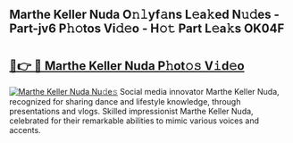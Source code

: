 ## Marthe Keller Nuda O𝚗𝚕yf𝚊ns L𝚎a𝚔ed N𝚞𝚍es - Part-jv6 P𝚑𝚘tos Vi𝚍𝚎o - H𝚘𝚝 Part L𝚎a𝚔s OK04F

# <h2><a href="http://kf5ny1h.oniu.top/?m=Marthe+Keller+Nuda">🔗👉 🔴 Marthe Keller Nuda P𝚑ot𝚘𝚜 V𝚒d𝚎o</a></h2>

[![Marthe Keller Nuda Nu𝚍e𝚜](https://i.imgur.com/0qMVB7G.gif)](http://kf5ny1h.oniu.top/?m=Marthe+Keller+Nuda)
Social media innovator Marthe Keller Nuda, recognized for sharing dance and lifestyle knowledge, through presentations and vlogs. Skilled impressionist Marthe Keller Nuda, celebrated for their remarkable abilities to mimic various voices and accents.  
